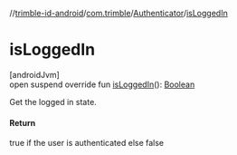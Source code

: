 //[trimble-id-android](../../../index.md)/[com.trimble](../index.md)/[Authenticator](index.md)/[isLoggedIn](is-logged-in.md)

# isLoggedIn

[androidJvm]\
open suspend override fun [isLoggedIn](is-logged-in.md)(): [Boolean](https://kotlinlang.org/api/latest/jvm/stdlib/kotlin/-boolean/index.html)

Get the logged in state.

#### Return

true if the user is authenticated else false
